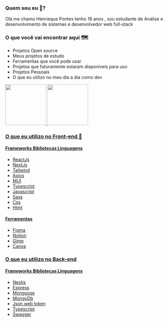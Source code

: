 
          
### Quem sou eu 🤔?
Olá me chamo Henrieque Pontes tenho 18 anos , sou estudante de Análise e desenvolvimento de sistemas e desenvolvedor  web full-stack

### O que você vai encontrar aqui 🗺️
- Projetos Open source
- Meus projetos de estudo
- Ferramentas que você pode usar
- Projetos que futuramente estaram disponíveis para uso
- Projetos Pessoais
- O que eu utilizo no meu dia a dia como dev

<a href="https://github.com/HenriqueDevP">
  <img height="130em" src="https://github-readme-stats.vercel.app/api?username=Henriquedeval&show_icons=true&theme=dark&include_all_commits=true&count_private=true"/>
  <img height="130em" src="https://github-readme-stats.vercel.app/api/top-langs/?username=HenriqueDevP&layout=compact&langs_count=7&theme=dark"/>

### O que eu utilizo no Front-end 📑

#### Frameworks Bibliotecas Linguagens

- ReactJs   
- NextJs  
- Tailwind
- Axios
- MUI
- Typescriot
- Javascript
- Sass
- Css
- Html

#### Ferramentas
- Figma
- Notion
- Gimp
- Canva

### O que eu utilizo no Back-end

#### Frameworks Bibliotecas Linguagens

- Nestjs
- Express
- Mongoose
- MongoDb
- Json web token
- Typescript
- Swagger


